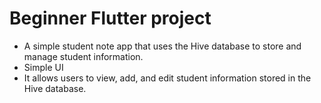 # Beginner Flutter project
- A simple student note app that uses the Hive database to store and manage student information.
- Simple UI
-  It allows users to view, add, and edit student information stored in the Hive database.  

